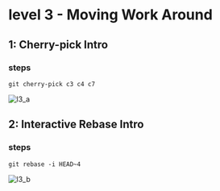 # level 3 - Moving Work Around

## 1: Cherry-pick Intro

### steps
```
git cherry-pick c3 c4 c7
```
![l3_a](https://github.com/user-attachments/assets/37217dc6-1200-49b0-9341-4498020bad67)

## 2: Interactive Rebase Intro

### steps
```
git rebase -i HEAD~4
```
![l3_b](https://github.com/user-attachments/assets/a3e32dd4-60e7-4b71-a4ba-2e07d5b7c636)


